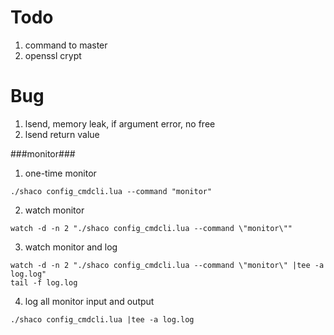 Todo
===
1. command to master
2. openssl crypt

Bug
===
1. lsend, memory leak, if argument error, no free
2. lsend return value

###monitor###
1. one-time monitor
```
./shaco config_cmdcli.lua --command "monitor"
```
2. watch monitor
```
watch -d -n 2 "./shaco config_cmdcli.lua --command \"monitor\""
```
3. watch monitor and log
```
watch -d -n 2 "./shaco config_cmdcli.lua --command \"monitor\" |tee -a log.log"
tail -f log.log
```
4. log all monitor input and output
```
./shaco config_cmdcli.lua |tee -a log.log
```
